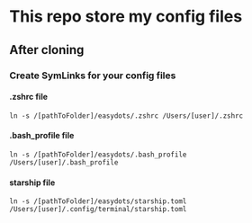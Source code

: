 # This repo store my config files

## After cloning

### Create SymLinks for your config files

#### .zshrc file
```
ln -s /[pathToFolder]/easydots/.zshrc /Users/[user]/.zshrc
```

#### .bash_profile file
```
ln -s /[pathToFolder]/easydots/.bash_profile /Users/[user]/.bash_profile  
```

#### starship file
```
ln -s /[pathToFolder]/easydots/starship.toml /Users/[user]/.config/terminal/starship.toml
```
